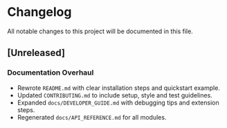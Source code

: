 # Changelog

All notable changes to this project will be documented in this file.

## [Unreleased]
### Documentation Overhaul
- Rewrote `README.md` with clear installation steps and quickstart example.
- Updated `CONTRIBUTING.md` to include setup, style and test guidelines.
 - Expanded `docs/DEVELOPER_GUIDE.md` with debugging tips and extension steps.
 - Regenerated `docs/API_REFERENCE.md` for all modules.

